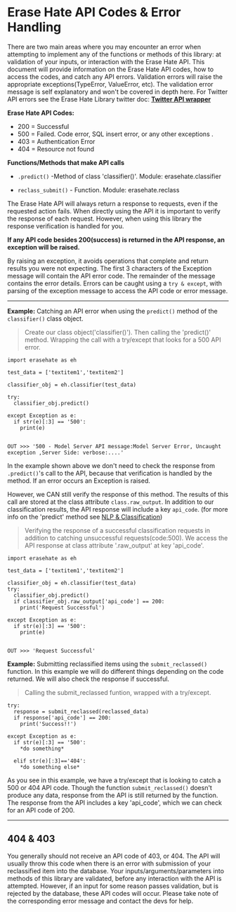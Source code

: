 # Erase Hate API Codes & Error Handling

  There are two main areas where you may encounter an error when attempting to implement any of the functions or methods of this library: at validation of your inputs, or interaction with the Erase Hate API. This document will provide information on the Erase Hate API codes, how to access the codes, and catch any API errors. Validation errors will raise the appropriate exceptions(TypeError, ValueError, etc). The validation error message is self explanatory and won't be covered in depth here. For Twitter API errors see the Erase Hate Library twitter doc: **[Twitter API wrapper](https://github.com/oblockton/Erase_Hate_Python_Library/blob/master/docs/twitter_README.md#twitter-api-requests 'Twitter API wrapper')**

  **Erase Hate API Codes:**
  - 200 = Successful
  - 500 = Failed. Code error, SQL insert error, or any other exceptions .
  - 403 = Authentication Error
  - 404 = Resource not found

  **Functions/Methods that make API calls**
  - `.predict()` -Method of class 'classifier()'. Module: erasehate.classifier

  - `reclass_submit()` - Function. Module: erasehate.reclass

  The Erase Hate API will always return a response to requests, even if the requested action fails. When directly using the API it is important to verify the response of each request. However, when using this library the response verification is handled for you.

  **If any API code besides 200(success) is returned in the API response, an exception will be raised.**

  By raising an exception, it avoids operations that complete and return results you were not expecting. The first 3 characters of the Exception message will contain the API error code. The remainder of the message contains the error details. Errors can be caught using a `try & except`, with parsing of the exception message to access the API code or error message.

----------

**Example:** Catching an API error when using the `predict()` method of the `classifier()` class object.
  > Create our class object('classifier()'). Then calling the 'predict()' method. Wrapping the call with a try/except that looks for a 500 API error.
  ~~~~
  import erasehate as eh

  test_data = ['textitem1','textitem2']

  classifier_obj = eh.classifier(test_data)

  try:
    classifier_obj.predict()

  except Exception as e:
    if str(e)[:3] == '500':
      print(e)


  OUT >>> '500 - Model Server API message:Model Server Error, Uncaught exception ,Server Side: verbose:....'
  ~~~~

  In the example shown above we don't need to check the response from `.predict()`'s call to the API, because that verification is handled by the method. If an error occurs an Exception is raised.

  However, we CAN still verify the response of this method. The results of this call are stored at the class attribute `class.raw_output`. In addition to our classification results, the API response will include a key `api_code`.
  (for more info on the 'predict' method see [NLP & Classification](https://github.com/oblockton/Erase_Hate_Python_Library/blob/master/docs/Classifier_README.md#nlp--text-classification 'NLP & Hate Speech clasification'))
  > Verifying the response of a successful classification requests in addition to catching unsuccessful requests(code:500). We access the API response at class attribute '.raw_output' at key 'api_code'.
  ~~~~
  import erasehate as eh

  test_data = ['textitem1','textitem2']

  classifier_obj = eh.classifier(test_data)
  try:
    classifier_obj.predict()
    if classifier_obj.raw_output['api_code'] == 200:
      print('Request Successful')

  except Exception as e:
    if str(e)[:3] == '500':
      print(e)


  OUT >>> 'Request Successful'
  ~~~~

**Example:** Submitting reclassified items using the `submit_reclassed()` function. In this example we will do different things depending on the code returned. We will also check the response if successful.
  > Calling the submit_reclassed funtion, wrapped with a try/except.
  ~~~~
  try:
    response = submit_reclassed(reclassed_data)
    if response['api_code'] == 200:
      print('Success!!')

  except Exception as e:
    if str(e)[:3] == '500':
      *do something*

    elif str(e)[:3]=='404':
      *do something else*
  ~~~~

As you see in this example, we have a try/except that is looking to catch a 500 or 404 API code. Though the function `submit_reclassed()` doesn't produce any data, response from the API is still returned by the function. The response from the API includes a key 'api_code', which we can check for an API code of 200.  

---------

## 404 & 403

  You generally should not receive an API code of 403, or 404. The API will usually throw this code when there is an error with submission of your reclassified item into the database.  Your inputs/arguments/parameters into methods of this library are validated, before any interaction with the API is attempted. However, if an input for some reason passes validation, but is rejected by the database, these API codes will occur. Please take note of the corresponding error message and contact the devs for help.
